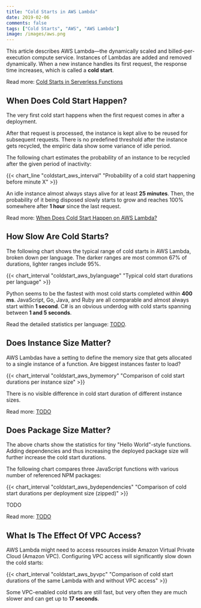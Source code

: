 ```yaml
---
title: "Cold Starts in AWS Lambda"
date: 2019-02-06
comments: false
tags: ["Cold Starts", "AWS", "AWS Lambda"]
image: /images/aws.png
---
```


This article describes AWS Lambda&mdash;the dynamically scaled and billed-per-execution compute service. Instances of Lambdas are added and removed dynamically. When a new instance handles its first request, the response time increases, which is called a **cold start**.

Read more: [Cold Starts in Serverless Functions](/coldstarts/define)

When Does Cold Start Happen?
----------------------------

The very first cold start happens when the first request comes in after a deployment. 

After that request is processed, the instance is kept alive to be reused for subsequent requests. There is no predefined threshold after the instance gets recycled, the empiric data show some variance of idle period.

The following chart estimates the probability of an instance to be recycled after the given period of inactivity:

{{< chart_line 
    "coldstart_aws_interval" 
    "Probability of a cold start happening before minute X" >}}

An idle instance almost always stays alive for at least **25 minutes**. Then, the probability of it being disposed slowly starts to grow and reaches 100% somewhere after **1 hour** since the last request.

Read more: [When Does Cold Start Happen on AWS Lambda?](/coldstarts/aws/intervals)

How Slow Are Cold Starts?
-------------------------

The following chart shows the typical range of cold starts in AWS Lambda, broken down per language. The darker ranges are most common 67% of durations, lighter ranges include 95%.

{{< chart_interval 
    "coldstart_aws_bylanguage"
    "Typical cold start durations per language" >}}

Python seems to be the fastest with most cold starts completed within **400 ms**. JavaScript, Go, Java, and Ruby are all comparable and almost always start within **1 second**. C# is an obvious underdog with cold starts spanning between **1 and 5 seconds**. 

Read the detailed statistics per language: [TODO](TODO).

Does Instance Size Matter?
--------------------------

AWS Lambdas have a setting to define the memory size that gets allocated to a single instance of a function. Are biggest instances faster to load?

{{< chart_interval 
    "coldstart_aws_bymemory"
    "Comparison of cold start durations per instance size" >}}

There is no visible difference in cold start duration of different instance sizes.

Read more: [TODO](/coldstarts/aws/todo)

Does Package Size Matter?
-------------------------

The above charts show the statistics for tiny "Hello World"-style functions. Adding dependencies and thus increasing the deployed package size will further increase the cold start durations.

The following chart compares three JavaScript functions with various number of referenced NPM packages:

{{< chart_interval 
    "coldstart_aws_bydependencies"
    "Comparison of cold start durations per deployment size (zipped)" >}}

TODO

Read more: [TODO](/coldstarts/aws/todo)

What Is The Effect Of VPC Access?
---------------------------------

AWS Lambda might need to access resources inside Amazon Virtual Private Cloud (Amazon VPC). Configuring VPC access will significantly slow down the cold starts:

{{< chart_interval 
    "coldstart_aws_byvpc"
    "Comparison of cold start durations of the same Lambda with and without VPC access" >}}

Some VPC-enabled cold starts are still fast, but very often they are much slower and can get up to **17 seconds**.